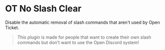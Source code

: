 # OT No Slash Clear
Disable the automatic removal of slash commands that aren't used by Open Ticket.

> This plugin is made for people that want to create their own slash commands but don't want to use the Open Discord system!